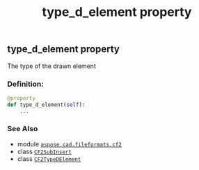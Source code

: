 ﻿---
title: type_d_element property
second_title: Aspose.CAD for Python via .NET API References
description: 
type: docs
weight: 70
url: /python-net/aspose.cad.fileformats.cf2/cf2subinsert/type_d_element/
is_root: false
---

## type_d_element property


The type of the drawn element
### Definition:
```python
@property
def type_d_element(self):
    ...
```

### See Also
* module [`aspose.cad.fileformats.cf2`](../../)
* class [`CF2SubInsert`](/cad/python-net/aspose.cad.fileformats.cf2/cf2subinsert)
* class [`CF2TypeDElement`](/cad/python-net/aspose.cad.fileformats.cf2/cf2typedelement)
